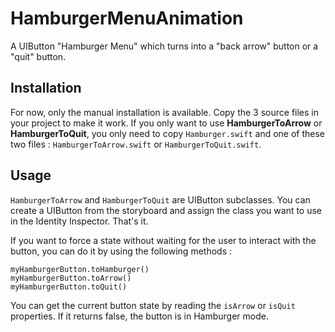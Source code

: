 # HamburgerMenuAnimation
A UIButton "Hamburger Menu" which turns into a "back arrow" button or a "quit" button.

## Installation
For now, only the manual installation is available. Copy the 3 source files in your project to make it work. If you only want to use **HamburgerToArrow** or **HamburgerToQuit**, you only need to copy `Hamburger.swift` and one of these two files : `HamburgerToArrow.swift` or `HamburgerToQuit.swift`.

## Usage
`HamburgerToArrow` and `HamburgerToQuit` are UIButton subclasses. You can create a UIButton from the storyboard and assign the class you want to use in the Identity Inspector. That's it.

If you want to force a state without waiting for the user to interact with the button, you can do it by using the following methods :
```
myHamburgerButton.toHamburger()
myHamburgerButton.toArrow()
myHamburgerButton.toQuit()
```

You can get the current button state by reading the `isArrow` or `isQuit` properties. If it returns false, the button is in Hamburger mode.
